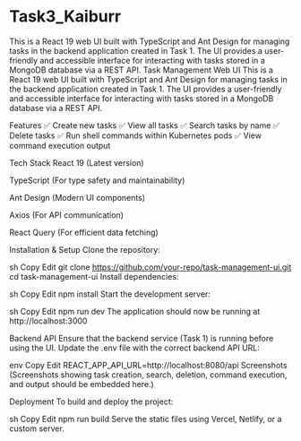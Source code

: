 # Task3_Kaiburr
This is a React 19 web UI built with TypeScript and Ant Design for managing tasks in the backend application created in Task 1. The UI provides a user-friendly and accessible interface for interacting with tasks stored in a MongoDB database via a REST API.
Task Management Web UI
This is a React 19 web UI built with TypeScript and Ant Design for managing tasks in the backend application created in Task 1. The UI provides a user-friendly and accessible interface for interacting with tasks stored in a MongoDB database via a REST API.

Features
✅ Create new tasks
✅ View all tasks
✅ Search tasks by name
✅ Delete tasks
✅ Run shell commands within Kubernetes pods
✅ View command execution output

Tech Stack
React 19 (Latest version)

TypeScript (For type safety and maintainability)

Ant Design (Modern UI components)

Axios (For API communication)

React Query (For efficient data fetching)

Installation & Setup
Clone the repository:

sh
Copy
Edit
git clone https://github.com/your-repo/task-management-ui.git
cd task-management-ui
Install dependencies:

sh
Copy
Edit
npm install
Start the development server:

sh
Copy
Edit
npm run dev
The application should now be running at http://localhost:3000

Backend API
Ensure that the backend service (Task 1) is running before using the UI. Update the .env file with the correct backend API URL:

env
Copy
Edit
REACT_APP_API_URL=http://localhost:8080/api
Screenshots
(Screenshots showing task creation, search, deletion, command execution, and output should be embedded here.)

Deployment
To build and deploy the project:

sh
Copy
Edit
npm run build
Serve the static files using Vercel, Netlify, or a custom server.
